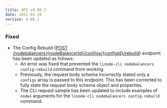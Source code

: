 ```yaml
---
title: API v4.86.1
date: 2021-03-10
version: 4.86.1
---
```


### Fixed

- The Config Rebuild ([POST /nodebalancers/{nodeBalancerId}/configs/{configId}/rebuild](/docs/api/nodebalancers/config-rebuild/)) endpoint has been updated as follows:
    - An error was fixed that prevented the `linode-cli nodebalancers config-rebuild` command from working.
    - Previously, the request body schema incorrectly stated only a `configs` array is passed to this endpoint. This has been corrected to fully state the request body schema object and properties.
    - The CLI request sample has been updated to include examples of `nodes` arguments for the `linode-cli nodebalancers config-rebuild` command.